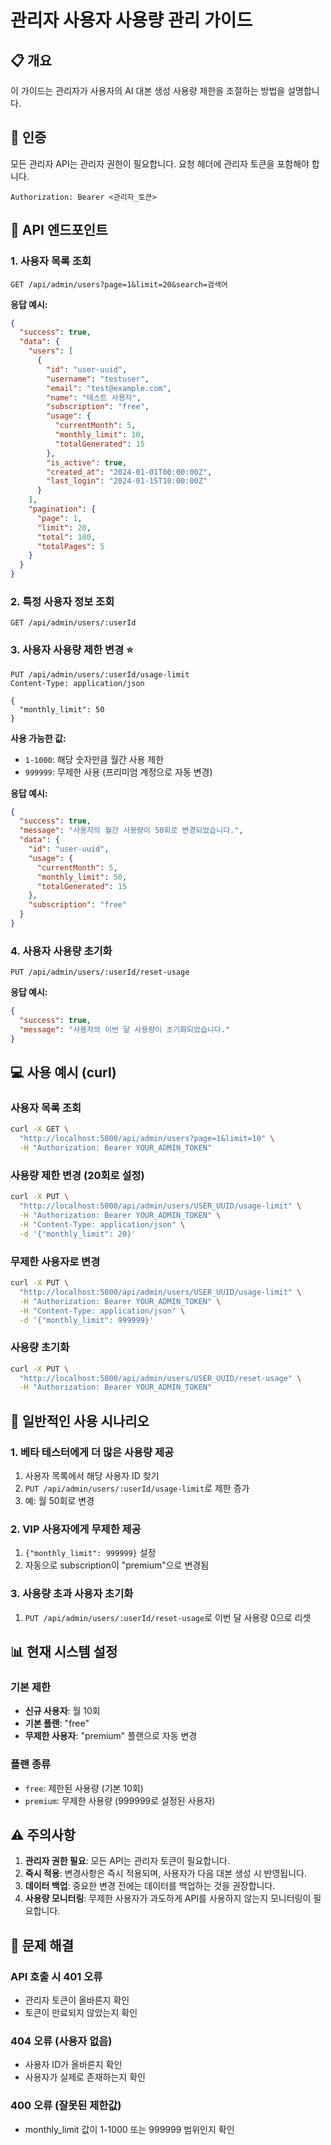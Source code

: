 # 관리자 사용자 사용량 관리 가이드

## 📋 개요
이 가이드는 관리자가 사용자의 AI 대본 생성 사용량 제한을 조절하는 방법을 설명합니다.

## 🔐 인증
모든 관리자 API는 관리자 권한이 필요합니다. 요청 헤더에 관리자 토큰을 포함해야 합니다.

```
Authorization: Bearer <관리자_토큰>
```

## 🚀 API 엔드포인트

### 1. 사용자 목록 조회
```
GET /api/admin/users?page=1&limit=20&search=검색어
```

**응답 예시:**
```json
{
  "success": true,
  "data": {
    "users": [
      {
        "id": "user-uuid",
        "username": "testuser",
        "email": "test@example.com",
        "name": "테스트 사용자",
        "subscription": "free",
        "usage": {
          "currentMonth": 5,
          "monthly_limit": 10,
          "totalGenerated": 15
        },
        "is_active": true,
        "created_at": "2024-01-01T00:00:00Z",
        "last_login": "2024-01-15T10:00:00Z"
      }
    ],
    "pagination": {
      "page": 1,
      "limit": 20,
      "total": 100,
      "totalPages": 5
    }
  }
}
```

### 2. 특정 사용자 정보 조회
```
GET /api/admin/users/:userId
```

### 3. 사용자 사용량 제한 변경 ⭐
```
PUT /api/admin/users/:userId/usage-limit
Content-Type: application/json

{
  "monthly_limit": 50
}
```

**사용 가능한 값:**
- `1-1000`: 해당 숫자만큼 월간 사용 제한
- `999999`: 무제한 사용 (프리미엄 계정으로 자동 변경)

**응답 예시:**
```json
{
  "success": true,
  "message": "사용자의 월간 사용량이 50회로 변경되었습니다.",
  "data": {
    "id": "user-uuid",
    "usage": {
      "currentMonth": 5,
      "monthly_limit": 50,
      "totalGenerated": 15
    },
    "subscription": "free"
  }
}
```

### 4. 사용자 사용량 초기화
```
PUT /api/admin/users/:userId/reset-usage
```

**응답 예시:**
```json
{
  "success": true,
  "message": "사용자의 이번 달 사용량이 초기화되었습니다."
}
```

## 💻 사용 예시 (curl)

### 사용자 목록 조회
```bash
curl -X GET \
  "http://localhost:5000/api/admin/users?page=1&limit=10" \
  -H "Authorization: Bearer YOUR_ADMIN_TOKEN"
```

### 사용량 제한 변경 (20회로 설정)
```bash
curl -X PUT \
  "http://localhost:5000/api/admin/users/USER_UUID/usage-limit" \
  -H "Authorization: Bearer YOUR_ADMIN_TOKEN" \
  -H "Content-Type: application/json" \
  -d '{"monthly_limit": 20}'
```

### 무제한 사용자로 변경
```bash
curl -X PUT \
  "http://localhost:5000/api/admin/users/USER_UUID/usage-limit" \
  -H "Authorization: Bearer YOUR_ADMIN_TOKEN" \
  -H "Content-Type: application/json" \
  -d '{"monthly_limit": 999999}'
```

### 사용량 초기화
```bash
curl -X PUT \
  "http://localhost:5000/api/admin/users/USER_UUID/reset-usage" \
  -H "Authorization: Bearer YOUR_ADMIN_TOKEN"
```

## 🎯 일반적인 사용 시나리오

### 1. 베타 테스터에게 더 많은 사용량 제공
1. 사용자 목록에서 해당 사용자 ID 찾기
2. `PUT /api/admin/users/:userId/usage-limit`로 제한 증가
3. 예: 월 50회로 변경

### 2. VIP 사용자에게 무제한 제공
1. `{"monthly_limit": 999999}` 설정
2. 자동으로 subscription이 "premium"으로 변경됨

### 3. 사용량 초과 사용자 초기화
1. `PUT /api/admin/users/:userId/reset-usage`로 이번 달 사용량 0으로 리셋

## 📊 현재 시스템 설정

### 기본 제한
- **신규 사용자**: 월 10회
- **기본 플랜**: "free"
- **무제한 사용자**: "premium" 플랜으로 자동 변경

### 플랜 종류
- `free`: 제한된 사용량 (기본 10회)
- `premium`: 무제한 사용량 (999999로 설정된 사용자)

## ⚠️ 주의사항

1. **관리자 권한 필요**: 모든 API는 관리자 토큰이 필요합니다.
2. **즉시 적용**: 변경사항은 즉시 적용되며, 사용자가 다음 대본 생성 시 반영됩니다.
3. **데이터 백업**: 중요한 변경 전에는 데이터를 백업하는 것을 권장합니다.
4. **사용량 모니터링**: 무제한 사용자가 과도하게 API를 사용하지 않는지 모니터링이 필요합니다.

## 🔧 문제 해결

### API 호출 시 401 오류
- 관리자 토큰이 올바른지 확인
- 토큰이 만료되지 않았는지 확인

### 404 오류 (사용자 없음)
- 사용자 ID가 올바른지 확인
- 사용자가 실제로 존재하는지 확인

### 400 오류 (잘못된 제한값)
- monthly_limit 값이 1-1000 또는 999999 범위인지 확인